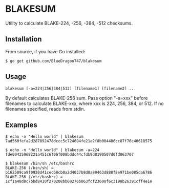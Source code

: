 BLAKESUM
========

Utility to calculate BLAKE-224, -256, -384, -512 checksums.


Installation
------------

From source, if you have Go installed:

	$ go get github.com/BlueDragon747/blakesum


Usage
-----

	blakesum [-a=224|256|384|512] [filename1] [filename2] ...

By default calculates BLAKE-256 sum. Pass option "-a=xxx" before filenames to
calculate BLAKE-xxx, where xxx is 224, 256, 384, or 512.  If no filenames
specified, reads from stdin.


Examples
--------

	$ echo -n "Hello world" | blakesum
	7ad560fefa2d287892478dccc5c724694fe21a2f8b004486cc87f76c40618575

	$ echo -n "Hello world" | blakesum -a=224
	fde00425968221a451c6f06f008bddc44cfdb9d8190507d0fd063707

	$ blakesum /bin/sh /etc/bashrc
	BLAKE-256 (/bin/sh) = b162509ca9f0920d41cec68cb0a2d4037b8d0a89463d888f8e971be085da6786
	BLAKE-256 (/etc/bashrc) = 1cf1a48d8c7bbd8410f270208bb60276b063fcf23608f6c3198b26391cff4e1e

